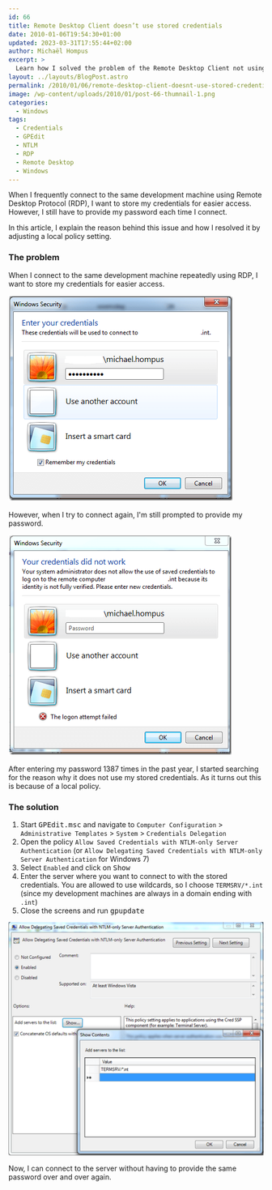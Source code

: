 ```yaml
---
id: 66
title: Remote Desktop Client doesn’t use stored credentials
date: 2010-01-06T19:54:30+01:00
updated: 2023-03-31T17:55:44+02:00
author: Michaël Hompus
excerpt: >
  Learn how I solved the problem of the Remote Desktop Client not using stored credentials due to a local policy setting, and simplified my RDP connections.
layout: ../layouts/BlogPost.astro
permalink: /2010/01/06/remote-desktop-client-doesnt-use-stored-credentials/
image: /wp-content/uploads/2010/01/post-66-thumnail-1.png
categories:
  - Windows
tags:
  - Credentials
  - GPEdit
  - NTLM
  - RDP
  - Remote Desktop
  - Windows
---
```


When I frequently connect to the same development machine using Remote Desktop Protocol (RDP),
I want to store my credentials for easier access.
However, I still have to provide my password each time I connect.

In this article, I explain the reason behind this issue and how I resolved it by adjusting a local policy setting.

<!--more-->

### The problem

When I connect to the same development machine repeatedly using RDP,
I want to store my credentials for easier access.

![First logon attempt](/wp-content/uploads/2010/01/first-logon-attempt.png "First logon attempt")

However, when I try to connect again, I'm still prompted to provide my password.

![Second logon attempt](/wp-content/uploads/2010/01/second-logon-attempt.png "Second logon attempt")

After entering my password 1387 times in the past year,
I started searching for the reason why it does not use my stored credentials.
As it turns out this is because of a local policy.

### The solution

1. Start <kbd>GPEdit.msc</kbd> and navigate to `Computer Configuration` > `Administrative Templates` > `System` > `Credentials Delegation`
2. Open the policy `Allow Saved Credentials with NTLM-only Server Authentication`
   (or `Allow Delegating Saved Credentials with NTLM-only Server Authentication` for Windows 7)
3. Select `Enabled` and click on <kbd>Show</kbd>
4. Enter the server where you want to connect to with the stored credentials.
   You are allowed to use wildcards, so I choose `TERMSRV/*.int`
   (since my development machines are always in a domain ending with `.int`)
5. Close the screens and run <kbd>gpupdate</kbd>

![Allow delegating saved credentials](/wp-content/uploads/2010/01/allow-delegating-saved-credentials.png "Allow delegating saved credentials")

Now, I can connect to the server without having to provide the same password over and over again.

